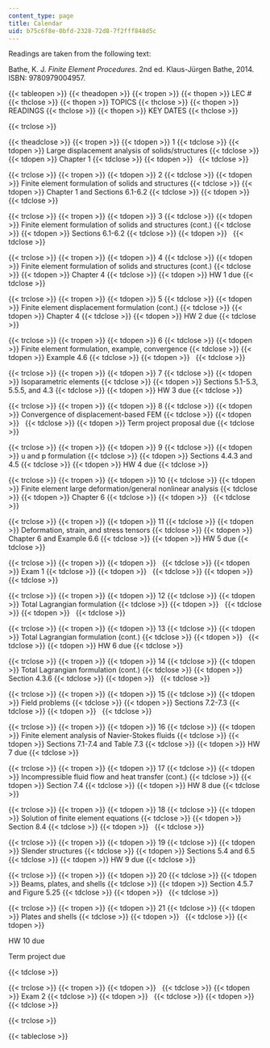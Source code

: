 ```yaml
---
content_type: page
title: Calendar
uid: b75c6f8e-0bfd-2328-72d8-7f2fff848d5c
---
```


Readings are taken from the following text:

Bathe, K. J. _Finite Element Procedures_. 2nd ed. Klaus-Jürgen Bathe, 2014. ISBN: 9780979004957.

{{< tableopen >}}
{{< theadopen >}}
{{< tropen >}}
{{< thopen >}}
LEC #
{{< thclose >}}
{{< thopen >}}
TOPICS
{{< thclose >}}
{{< thopen >}}
READINGS
{{< thclose >}}
{{< thopen >}}
KEY DATES
{{< thclose >}}

{{< trclose >}}

{{< theadclose >}}
{{< tropen >}}
{{< tdopen >}}
1
{{< tdclose >}}
{{< tdopen >}}
Large displacement analysis of solids/structures
{{< tdclose >}}
{{< tdopen >}}
Chapter 1
{{< tdclose >}}
{{< tdopen >}}
 
{{< tdclose >}}

{{< trclose >}}
{{< tropen >}}
{{< tdopen >}}
2
{{< tdclose >}}
{{< tdopen >}}
Finite element formulation of solids and structures
{{< tdclose >}}
{{< tdopen >}}
Chapter 1 and Sections 6.1-6.2
{{< tdclose >}}
{{< tdopen >}}
 
{{< tdclose >}}

{{< trclose >}}
{{< tropen >}}
{{< tdopen >}}
3
{{< tdclose >}}
{{< tdopen >}}
Finite element formulation of solids and structures (cont.)
{{< tdclose >}}
{{< tdopen >}}
Sections 6.1-6.2
{{< tdclose >}}
{{< tdopen >}}
 
{{< tdclose >}}

{{< trclose >}}
{{< tropen >}}
{{< tdopen >}}
4
{{< tdclose >}}
{{< tdopen >}}
Finite element formulation of solids and structures (cont.)
{{< tdclose >}}
{{< tdopen >}}
Chapter 4
{{< tdclose >}}
{{< tdopen >}}
HW 1 due
{{< tdclose >}}

{{< trclose >}}
{{< tropen >}}
{{< tdopen >}}
5
{{< tdclose >}}
{{< tdopen >}}
Finite element displacement formulation (cont.)
{{< tdclose >}}
{{< tdopen >}}
Chapter 4
{{< tdclose >}}
{{< tdopen >}}
HW 2 due
{{< tdclose >}}

{{< trclose >}}
{{< tropen >}}
{{< tdopen >}}
6
{{< tdclose >}}
{{< tdopen >}}
Finite element formulation, example, convergence
{{< tdclose >}}
{{< tdopen >}}
Example 4.6
{{< tdclose >}}
{{< tdopen >}}
 
{{< tdclose >}}

{{< trclose >}}
{{< tropen >}}
{{< tdopen >}}
7
{{< tdclose >}}
{{< tdopen >}}
Isoparametric elements
{{< tdclose >}}
{{< tdopen >}}
Sections 5.1-5.3, 5.5.5, and 4.3
{{< tdclose >}}
{{< tdopen >}}
HW 3 due
{{< tdclose >}}

{{< trclose >}}
{{< tropen >}}
{{< tdopen >}}
8
{{< tdclose >}}
{{< tdopen >}}
Convergence of displacement-based FEM
{{< tdclose >}}
{{< tdopen >}}
 
{{< tdclose >}}
{{< tdopen >}}
Term project proposal due
{{< tdclose >}}

{{< trclose >}}
{{< tropen >}}
{{< tdopen >}}
9
{{< tdclose >}}
{{< tdopen >}}
u and p formulation
{{< tdclose >}}
{{< tdopen >}}
Sections 4.4.3 and 4.5
{{< tdclose >}}
{{< tdopen >}}
HW 4 due
{{< tdclose >}}

{{< trclose >}}
{{< tropen >}}
{{< tdopen >}}
10
{{< tdclose >}}
{{< tdopen >}}
Finite element large deformation/general nonlinear analysis
{{< tdclose >}}
{{< tdopen >}}
Chapter 6
{{< tdclose >}}
{{< tdopen >}}
 
{{< tdclose >}}

{{< trclose >}}
{{< tropen >}}
{{< tdopen >}}
11
{{< tdclose >}}
{{< tdopen >}}
Deformation, strain, and stress tensors
{{< tdclose >}}
{{< tdopen >}}
Chapter 6 and Example 6.6
{{< tdclose >}}
{{< tdopen >}}
HW 5 due
{{< tdclose >}}

{{< trclose >}}
{{< tropen >}}
{{< tdopen >}}
 
{{< tdclose >}}
{{< tdopen >}}
Exam 1
{{< tdclose >}}
{{< tdopen >}}
 
{{< tdclose >}}
{{< tdopen >}}
 
{{< tdclose >}}

{{< trclose >}}
{{< tropen >}}
{{< tdopen >}}
12
{{< tdclose >}}
{{< tdopen >}}
Total Lagrangian formulation
{{< tdclose >}}
{{< tdopen >}}
 
{{< tdclose >}}
{{< tdopen >}}
 
{{< tdclose >}}

{{< trclose >}}
{{< tropen >}}
{{< tdopen >}}
13
{{< tdclose >}}
{{< tdopen >}}
Total Lagrangian formulation (cont.)
{{< tdclose >}}
{{< tdopen >}}
 
{{< tdclose >}}
{{< tdopen >}}
HW 6 due
{{< tdclose >}}

{{< trclose >}}
{{< tropen >}}
{{< tdopen >}}
14
{{< tdclose >}}
{{< tdopen >}}
Total Lagrangian formulation (cont.)
{{< tdclose >}}
{{< tdopen >}}
Section 4.3.6
{{< tdclose >}}
{{< tdopen >}}
 
{{< tdclose >}}

{{< trclose >}}
{{< tropen >}}
{{< tdopen >}}
15
{{< tdclose >}}
{{< tdopen >}}
Field problems
{{< tdclose >}}
{{< tdopen >}}
Sections 7.2-7.3
{{< tdclose >}}
{{< tdopen >}}
 
{{< tdclose >}}

{{< trclose >}}
{{< tropen >}}
{{< tdopen >}}
16
{{< tdclose >}}
{{< tdopen >}}
Finite element analysis of Navier-Stokes fluids
{{< tdclose >}}
{{< tdopen >}}
Sections 7.1-7.4 and Table 7.3
{{< tdclose >}}
{{< tdopen >}}
HW 7 due
{{< tdclose >}}

{{< trclose >}}
{{< tropen >}}
{{< tdopen >}}
17
{{< tdclose >}}
{{< tdopen >}}
Incompressible fluid flow and heat transfer (cont.)
{{< tdclose >}}
{{< tdopen >}}
Section 7.4
{{< tdclose >}}
{{< tdopen >}}
HW 8 due
{{< tdclose >}}

{{< trclose >}}
{{< tropen >}}
{{< tdopen >}}
18
{{< tdclose >}}
{{< tdopen >}}
Solution of finite element equations
{{< tdclose >}}
{{< tdopen >}}
Section 8.4
{{< tdclose >}}
{{< tdopen >}}
 
{{< tdclose >}}

{{< trclose >}}
{{< tropen >}}
{{< tdopen >}}
19
{{< tdclose >}}
{{< tdopen >}}
Slender structures
{{< tdclose >}}
{{< tdopen >}}
Sections 5.4 and 6.5
{{< tdclose >}}
{{< tdopen >}}
HW 9 due
{{< tdclose >}}

{{< trclose >}}
{{< tropen >}}
{{< tdopen >}}
20
{{< tdclose >}}
{{< tdopen >}}
Beams, plates, and shells
{{< tdclose >}}
{{< tdopen >}}
Section 4.5.7 and Figure 5.25
{{< tdclose >}}
{{< tdopen >}}
 
{{< tdclose >}}

{{< trclose >}}
{{< tropen >}}
{{< tdopen >}}
21
{{< tdclose >}}
{{< tdopen >}}
Plates and shells
{{< tdclose >}}
{{< tdopen >}}
 
{{< tdclose >}}
{{< tdopen >}}


HW 10 due

Term project due


{{< tdclose >}}

{{< trclose >}}
{{< tropen >}}
{{< tdopen >}}
 
{{< tdclose >}}
{{< tdopen >}}
Exam 2
{{< tdclose >}}
{{< tdopen >}}
 
{{< tdclose >}}
{{< tdopen >}}
 
{{< tdclose >}}

{{< trclose >}}

{{< tableclose >}}
